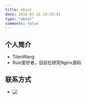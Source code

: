```yaml
---
title: about
date: 2016-07-31 14:29:41
type: "about"
comments: false
---
```


## 个人简介

  - TitenWang
  - Rust爱好者，目前在研究Nginx源码

## 联系方式

  - <a href="https://github.com/TitenWang"><img src="https://github.com/favicon.ico" align="left" /><br/>
